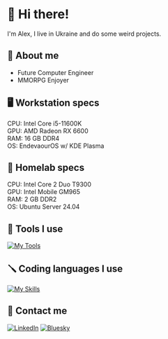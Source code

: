 # 👋 Hi there!
I'm Alex, I live in Ukraine and do some weird projects.
## 🤙 About me
- Future Computer Engineer
- MMORPG Enjoyer
## 🖥 Workstation specs
CPU: Intel Core i5-11600K \
GPU: AMD Radeon RX 6600 \
RAM: 16 GB DDR4 \
OS: EndevaourOS w/ KDE Plasma
## 🔌 Homelab specs
CPU: Intel Core 2 Duo T9300 \
GPU: Intel Mobile GM965 \
RAM: 2 GB DDR2 \
OS: Ubuntu Server 24.04
## 🔧 Tools I use
[![My Tools](https://skillicons.dev/icons?i=pycharm,vscode,linux,debian,photoshop,arch&theme=light)](https://skillicons.dev)
## 🪛 Coding languages I use
[![My Skills](https://skillicons.dev/icons?i=js,css,html,php,python&theme=light)](https://skillicons.dev)
## 👾 Contact me
[![LinkedIn](https://img.shields.io/badge/linkedin-%230077B5.svg?style=for-the-badge&logo=linkedin&logoColor=white)](https://www.linkedin.com/in/alexandrvolkogon/)
[![Bluesky](https://img.shields.io/badge/Bluesky-0285FF?style=for-the-badge&logo=Bluesky&logoColor=white)](https://bsky.app/profile/avol.pp.ua)
